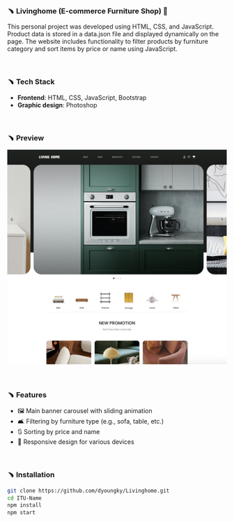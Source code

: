 ### ﹅ Livinghome (E-commerce Furniture Shop) 🛒

This personal project was developed using HTML, CSS, and JavaScript. Product data is stored in a data.json file and displayed dynamically on the page. The website includes functionality to filter products by furniture category and sort items by price or name using JavaScript.

<br>

### ﹅ Tech Stack

- **Frontend**: HTML, CSS, JavaScript, Bootstrap
- **Graphic design**: Photoshop

<br>

### ﹅ Preview

![Webshop Screenshot](images/livinghome-intro.png)

<br>

### ﹅ Features

- 🖼️ Main banner carousel with sliding animation
- 🛋️ Filtering by furniture type (e.g., sofa, table, etc.)
- 🔃 Sorting by price and name
- 📱 Responsive design for various devices

<br>

### ﹅ Installation

```bash
git clone https://github.com/dyoungky/Livinghome.git
cd ITU-Name
npm install
npm start
```
